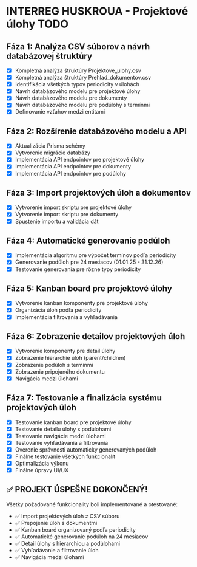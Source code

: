 # INTERREG HUSKROUA - Projektové úlohy TODO

## Fáza 1: Analýza CSV súborov a návrh databázovej štruktúry
- [x] Kompletná analýza štruktúry Projektove_ulohy.csv
- [x] Kompletná analýza štruktúry Prehlad_dokumentov.csv
- [x] Identifikácia všetkých typov periodicity v úlohách
- [x] Návrh databázového modelu pre projektové úlohy
- [x] Návrh databázového modelu pre dokumenty
- [x] Návrh databázového modelu pre podúlohy s termínmi
- [x] Definovanie vzťahov medzi entitami

## Fáza 2: Rozšírenie databázového modelu a API
- [x] Aktualizácia Prisma schémy
- [x] Vytvorenie migrácie databázy
- [x] Implementácia API endpointov pre projektové úlohy
- [x] Implementácia API endpointov pre dokumenty
- [x] Implementácia API endpointov pre podúlohy

## Fáza 3: Import projektových úloh a dokumentov
- [x] Vytvorenie import skriptu pre projektové úlohy
- [x] Vytvorenie import skriptu pre dokumenty
- [x] Spustenie importu a validácia dát

## Fáza 4: Automatické generovanie podúloh
- [x] Implementácia algoritmu pre výpočet termínov podľa periodicity
- [x] Generovanie podúloh pre 24 mesiacov (01.01.25 - 31.12.26)
- [x] Testovanie generovania pre rôzne typy periodicity
## Fáza 5: Kanban board pre projektové úlohy
- [x] Vytvorenie kanban komponenty pre projektové úlohy
- [x] Organizácia úloh podľa periodicity
- [x] Implementácia filtrovania a vyhľadávania

## Fáza 6: Zobrazenie detailov projektových úloh
- [x] Vytvorenie komponenty pre detail úlohy
- [x] Zobrazenie hierarchie úloh (parent/children)
- [x] Zobrazenie podúloh s termínmi
- [x] Zobrazenie pripojeného dokumentu
- [x] Navigácia medzi úlohami

## Fáza 7: Testovanie a finalizácia systému projektových úloh
- [x] Testovanie kanban board pre projektové úlohy
- [x] Testovanie detailu úlohy s podúlohami
- [x] Testovanie navigácie medzi úlohami
- [x] Testovanie vyhľadávania a filtrovania
- [x] Overenie správnosti automaticky generovaných podúloh
- [x] Finálne testovanie všetkých funkcionalít
- [x] Optimalizácia výkonu
- [x] Finálne úpravy UI/UX

## ✅ PROJEKT ÚSPEŠNE DOKONČENÝ!

Všetky požadované funkcionality boli implementované a otestované:
- ✅ Import projektových úloh z CSV súboru
- ✅ Prepojenie úloh s dokumentmi
- ✅ Kanban board organizovaný podľa periodicity
- ✅ Automatické generovanie podúloh na 24 mesiacov
- ✅ Detail úlohy s hierarchiou a podúlohami
- ✅ Vyhľadávanie a filtrovanie úloh
- ✅ Navigácia medzi úlohami

